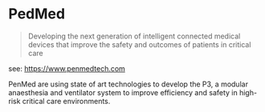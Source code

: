 # PedMed

> Developing the next generation of intelligent connected medical devices that improve the safety and outcomes of patients in critical care

see: <https://www.penmedtech.com>

PenMed are using state of art technologies to develop the P3, a modular anaesthesia and ventilator system to improve efficiency and safety in high-risk critical care environments.
